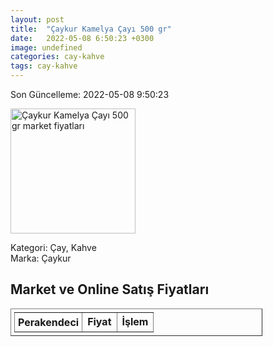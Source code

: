 ```yaml
---
layout: post
title:  "Çaykur Kamelya Çayı 500 gr"
date:   2022-05-08 6:50:23 +0300
image: undefined
categories: cay-kahve
tags: cay-kahve
---
```


Son Güncelleme: 2022-05-08 9:50:23

<img src="undefined" width="200" alt="Çaykur Kamelya Çayı 500 gr market fiyatları" />

Kategori: Çay, Kahve
<br />
Marka: Çaykur

<h2>Market ve Online Satış Fiyatları</h2>

<table border="1" style="padding: 5px;width:80%;">
  <tr>
    <td style="padding: 5px;"><strong>Perakendeci</strong></td>
    <td><strong>Fiyat</strong></td>
    <td><strong>İşlem</strong></td>
  </tr>
  
</table>
